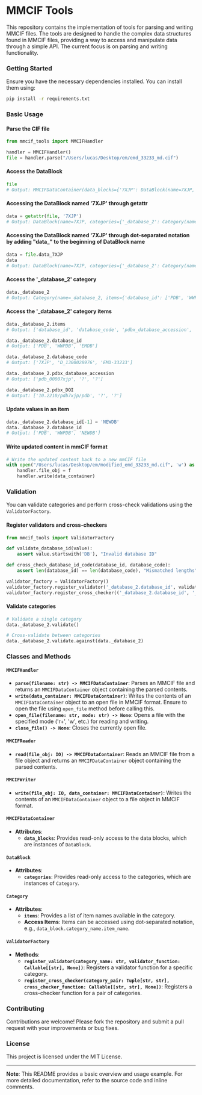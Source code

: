 # MMCIF Tools

This repository contains the implementation of tools for parsing and writing MMCIF files. The tools are designed to handle the complex data structures found in MMCIF files, providing a way to access and manipulate data through a simple API. The current focus is on parsing and writing functionality.

### Getting Started

Ensure you have the necessary dependencies installed. You can install them using:

```bash
pip install -r requirements.txt
```

### Basic Usage

#### Parse the CIF file

```python
from mmcif_tools import MMCIFHandler

handler = MMCIFHandler()
file = handler.parse("/Users/lucas/Desktop/em/emd_33233_md.cif")
```

#### Access the DataBlock

```python
file
# Output: MMCIFDataContainer(data_blocks={'7XJP': DataBlock(name=7XJP, categories={'_database_2': Category(name=_database_2, items={'database_id': ['PDB', 'WWPDB', 'EMDB'], 'database_code': ['7XJP', 'D_1300028976', 'EMD-33233'], 'pdbx_database_accession': ['pdb_00007xjp', '?', '?'], 'pdbx_DOI': ['10.2210/pdb7xjp/pdb', '?', '?']})})})
```

#### Accessing the DataBlock named '7XJP' through getattr

```python
data = getattr(file, '7XJP')
# Output: DataBlock(name=7XJP, categories={'_database_2': Category(name=_database_2, items={'database_id': ['PDB', 'WWPDB', 'EMDB'], 'database_code': ['7XJP', 'D_1300028976', 'EMD-33233'], 'pdbx_database_accession': ['pdb_00007xjp', '?', '?'], 'pdbx_DOI': ['10.2210/pdb7xjp/pdb', '?', '?']})})
```
#### Accessing the DataBlock named '7XJP' through dot-separated notation by adding "data_" to the beginning of DataBlock name

```python
data = file.data_7XJP
data
# Output: DataBlock(name=7XJP, categories={'_database_2': Category(name=_database_2, items={'database_id': ['PDB', 'WWPDB', 'EMDB'], 'database_code': ['7XJP', 'D_1300028976', 'EMD-33233'], 'pdbx_database_accession': ['pdb_00007xjp', '?', '?'], 'pdbx_DOI': ['10.2210/pdb7xjp/pdb', '?', '?']})})
```

#### Access the '_database_2' category

```python
data._database_2
# Output: Category(name=_database_2, items={'database_id': ['PDB', 'WWPDB', 'EMDB'], 'database_code': ['7XJP', 'D_1300028976', 'EMD-33233'], 'pdbx_database_accession': ['pdb_00007xjp', '?', '?'], 'pdbx_DOI': ['10.2210/pdb7xjp/pdb', '?', '?']})
```

#### Access the '_database_2' category items

```python
data._database_2.items
# Output: ['database_id', 'database_code', 'pdbx_database_accession', 'pdbx_DOI']

data._database_2.database_id
# Output: ['PDB', 'WWPDB', 'EMDB']

data._database_2.database_code
# Output: ['7XJP', 'D_1300028976', 'EMD-33233']

data._database_2.pdbx_database_accession
# Output: ['pdb_00007xjp', '?', '?']

data._database_2.pdbx_DOI
# Output: ['10.2210/pdb7xjp/pdb', '?', '?']
```

#### Update values in an item

```python
data._database_2.database_id[-1] = 'NEWDB'
data._database_2.database_id
# Output: ['PDB', 'WWPDB', 'NEWDB']
```

#### Write updated content in mmCIF format

```python
# Write the updated content back to a new mmCIF file
with open("/Users/lucas/Desktop/em/modified_emd_33233_md.cif", 'w') as f:
    handler.file_obj = f
    handler.write(data_container)
```

### Validation

You can validate categories and perform cross-check validations using the `ValidatorFactory`.

#### Register validators and cross-checkers

```python
from mmcif_tools import ValidatorFactory

def validate_database_id(value):
    assert value.startswith('DB'), "Invalid database ID"

def cross_check_database_id_code(database_id, database_code):
    assert len(database_id) == len(database_code), "Mismatched lengths"

validator_factory = ValidatorFactory()
validator_factory.register_validator('_database_2.database_id', validate_database_id)
validator_factory.register_cross_checker(('_database_2.database_id', '_database_2.database_code'), cross_check_database_id_code)
```

#### Validate categories

```python
# Validate a single category
data._database_2.validate()

# Cross-validate between categories
data._database_2.validate.against(data._database_2)
```

### Classes and Methods

#### `MMCIFHandler`

- **`parse(filename: str) -> MMCIFDataContainer`**: Parses an MMCIF file and returns an `MMCIFDataContainer` object containing the parsed contents.
- **`write(data_container: MMCIFDataContainer)`**: Writes the contents of an `MMCIFDataContainer` object to an open file in MMCIF format. Ensure to open the file using `open_file` method before calling this.
- **`open_file(filename: str, mode: str) -> None`**: Opens a file with the specified mode ('r+', 'w', etc.) for reading and writing.
- **`close_file() -> None`**: Closes the currently open file.

#### `MMCIFReader`

- **`read(file_obj: IO) -> MMCIFDataContainer`**: Reads an MMCIF file from a file object and returns an `MMCIFDataContainer` object containing the parsed contents.

#### `MMCIFWriter`

- **`write(file_obj: IO, data_container: MMCIFDataContainer)`**: Writes the contents of an `MMCIFDataContainer` object to a file object in MMCIF format.

#### `MMCIFDataContainer`

- **Attributes**:
  - **`data_blocks`**: Provides read-only access to the data blocks, which are instances of `DataBlock`.

#### `DataBlock`

- **Attributes**:
  - **`categories`**: Provides read-only access to the categories, which are instances of `Category`.

#### `Category`

- **Attributes**:
  - **`items`**: Provides a list of item names available in the category.
  - **Access Items**: Items can be accessed using dot-separated notation, e.g., `data_block.category_name.item_name`.

#### `ValidatorFactory`

- **Methods**:
  - **`register_validator(category_name: str, validator_function: Callable[[str], None])`**: Registers a validator function for a specific category.
  - **`register_cross_checker(category_pair: Tuple[str, str], cross_checker_function: Callable[[str, str], None])`**: Registers a cross-checker function for a pair of categories.

### Contributing

Contributions are welcome! Please fork the repository and submit a pull request with your improvements or bug fixes.

### License

This project is licensed under the MIT License.

---

**Note**: This README provides a basic overview and usage example. For more detailed documentation, refer to the source code and inline comments.
